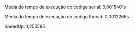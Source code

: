 Média do tempo de execução do codigo serial: 0,0015401s

Média do tempo de execução do codigo thread: 0,0012266s

SpeedUp: 1,255585
